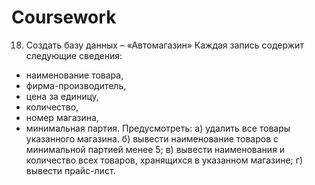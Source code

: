 # Coursework

18. Создать базу данных – «Автомагазин»
Каждая запись содержит следующие сведения: 
-	наименование товара,
-	фирма-производитель,
-	цена за единицу,
-	количество,
-	номер магазина,
-	минимальная партия.
Предусмотреть:
а)	удалить все товары указанного магазина.
б)	вывести наименование товаров с минимальной партией менее 5;
в)	 вывести наименования и количество всех товаров, хранящихся в указанном магазине;
г)	вывести прайс-лист.
